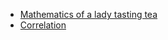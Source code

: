 
- [Mathematics of a lady tasting tea](https://docs.google.com/presentation/d/1HoaX0wYSdudWyy_R4NNwaMwrIMUINUBGuMgUEighsgM/edit?usp=sharing)
- [Correlation](https://docs.google.com/spreadsheets/d/1SY2E_dLwNRMDemn4JILYxjFXaJGiRT_fcczMC4BOmwo/edit?usp=sharing)

